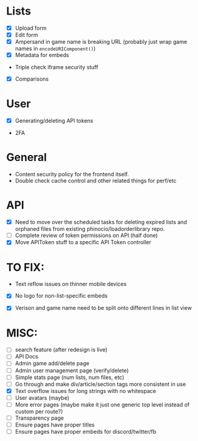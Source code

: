 # Lists

-   [x] Upload form
-   [x] Edit form
-   [x] Ampersand in game name is breaking URL (probably just wrap game names in `encodeURIComponent()`)
-   [x] Metadata for embeds
-   Triple check iframe security stuff
-   [x] Comparisons

# User

-   [x] Generating/deleting API tokens
-   2FA

# General

-   Content security policy for the frontend itself.
-   Double check cache control and other related things for perf/etc

# API

-   [x] Need to move over the scheduled tasks for deleting expired lists and orphaned files from existing phinocio/loadorderlibrary repo.
-   [ ] Complete review of token permissions on API (half done)
-   [x] Move APIToken stuff to a specific API Token controller

# TO FIX:

-   Text reflow issues on thinner mobile devices
-   [x] No logo for non-list-specific embeds
-   [x] Verison and game name need to be split onto different lines in list view


# MISC:

- [ ] search feature (after redesign is live)
- [ ] API Docs
- [ ] Admin game add/delete page
- [ ] Admin user management page (verify/delete)
- [ ] Simple stats page (num lists, num files, etc)
- [ ] Go through and make div/article/section tags more consistent in use
- [x] Text overflow issues for long strings with no whitespace
- [ ] User avatars (maybe)
- [ ] More error pages (maybe make it just one generic top level instead of custom per route?)
- [ ] Transparency page
- [ ] Ensure pages have proper titles
- [ ] Ensure pages have proper embeds for discord/twitter/fb

